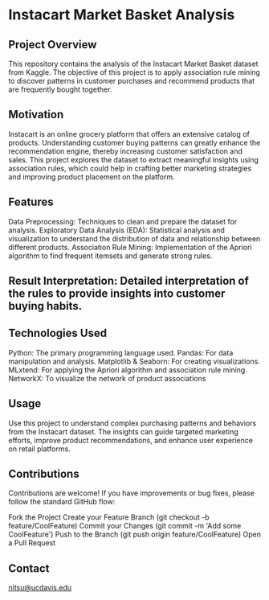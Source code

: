 # Instacart Market Basket Analysis

## Project Overview
This repository contains the analysis of the Instacart Market Basket dataset from Kaggle. The objective of this project is to apply association rule mining to discover patterns in customer purchases and recommend products that are frequently bought together.

## Motivation
Instacart is an online grocery platform that offers an extensive catalog of products. Understanding customer buying patterns can greatly enhance the recommendation engine, thereby increasing customer satisfaction and sales. This project explores the dataset to extract meaningful insights using association rules, which could help in crafting better marketing strategies and improving product placement on the platform.

## Features
Data Preprocessing: Techniques to clean and prepare the dataset for analysis.
Exploratory Data Analysis (EDA): Statistical analysis and visualization to understand the distribution of data and relationship between different products.
Association Rule Mining: Implementation of the Apriori algorithm to find frequent itemsets and generate strong rules.

## Result Interpretation: Detailed interpretation of the rules to provide insights into customer buying habits.

## Technologies Used
Python: The primary programming language used.
Pandas: For data manipulation and analysis.
Matplotlib & Seaborn: For creating visualizations.
MLxtend: For applying the Apriori algorithm and association rule mining.
NetworkX: To visualize the network of product associations


## Usage
Use this project to understand complex purchasing patterns and behaviors from the Instacart dataset. The insights can guide targeted marketing efforts, improve product recommendations, and enhance user experience on retail platforms.

## Contributions
Contributions are welcome! If you have improvements or bug fixes, please follow the standard GitHub flow:

Fork the Project
Create your Feature Branch (git checkout -b feature/CoolFeature)
Commit your Changes (git commit -m 'Add some CoolFeature')
Push to the Branch (git push origin feature/CoolFeature)
Open a Pull Request


## Contact
nitsu@ucdavis.edu

